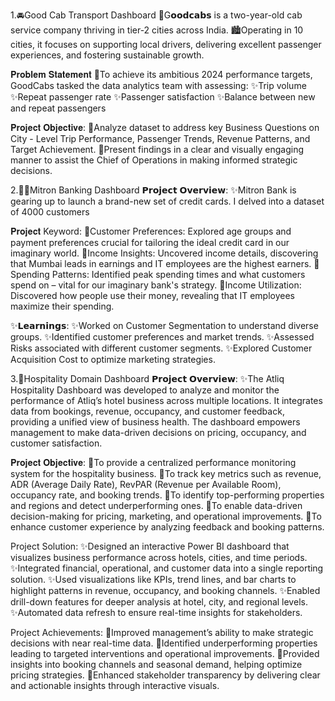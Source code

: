1.🚘Good Cab Transport Dashboard
🚗G𝗼𝗼𝗱𝗰𝗮𝗯𝘀 is a two-year-old cab service company thriving in tier-2 cities across India. 
🏙️Operating in 10 cities, it focuses on supporting local drivers, delivering excellent passenger experiences, and fostering sustainable growth. 

 𝐏𝐫𝐨𝐛𝐥𝐞𝐦 𝐒𝐭𝐚𝐭𝐞𝐦𝐞𝐧𝐭
🎯To achieve its ambitious 2024 performance targets, GoodCabs tasked the data analytics team with assessing:
✨Trip volume
✨Repeat passenger rate
✨Passenger satisfaction
✨Balance between new and repeat passengers

 𝐏𝐫𝐨𝐣𝐞𝐜𝐭 𝐎𝐛𝐣𝐞𝐜𝐭𝐢𝐯𝐞: 
🎯Analyze dataset to address key Business Questions on City - Level Trip Performance, Passenger Trends, Revenue Patterns, and Target Achievement.
🎯Present findings in a clear and visually engaging manner to assist the Chief of Operations in making informed strategic decisions.


2.🏦💸Mitron Banking Dashboard
𝗣𝗿𝗼𝗷𝗲𝗰𝘁 𝗢𝘃𝗲𝗿𝘃𝗶𝗲𝘄:
✨Mitron Bank is gearing up to launch a brand-new set of credit cards. I delved into a dataset of 4000 customers 
 
𝐏𝐫𝐨𝐣𝐞𝐜𝐭 Keyword:
🎯Customer Preferences: Explored age groups and payment preferences crucial for tailoring the ideal credit card in our imaginary world. 
🎯Income Insights: Uncovered income details, discovering that Mumbai leads in earnings and IT employees are the highest earners.
🎯Spending Patterns: Identified peak spending times and what customers spend on – vital for our imaginary bank's strategy. 
🎯Income Utilization: Discovered how people use their money, revealing that IT employees maximize their spending.

✨𝗟𝗲𝗮𝗿𝗻𝗶𝗻𝗴𝘀:
✨Worked on Customer Segmentation to understand diverse groups.
✨Identified customer preferences and market trends.
✨Assessed Risks associated with different customer segments.
✨Explored Customer Acquisition Cost to optimize marketing strategies.

3.🏨Hospitality Domain Dashboard
𝗣𝗿𝗼𝗷𝗲𝗰𝘁 𝗢𝘃𝗲𝗿𝘃𝗶𝗲𝘄:
✨The Atliq Hospitality Dashboard was developed to analyze and monitor the performance of Atliq’s hotel business across multiple locations. It integrates data from bookings, revenue, occupancy, and customer feedback, providing a unified view of business health. The dashboard empowers management to make data-driven decisions on pricing, occupancy, and customer satisfaction.

𝐏𝐫𝐨𝐣𝐞𝐜𝐭 𝐎𝐛𝐣𝐞𝐜𝐭𝐢𝐯𝐞: 
🎯To provide a centralized performance monitoring system for the hospitality business.
🎯To track key metrics such as revenue, ADR (Average Daily Rate), RevPAR (Revenue per Available Room), occupancy rate, and booking trends.
🎯To identify top-performing properties and regions and detect underperforming ones.
🎯To enable data-driven decision-making for pricing, marketing, and operational improvements.
🎯To enhance customer experience by analyzing feedback and booking patterns.

Project Solution:
✨Designed an interactive Power BI dashboard that visualizes business performance across hotels, cities, and time periods.
✨Integrated financial, operational, and customer data into a single reporting solution.
✨Used visualizations like KPIs, trend lines, and bar charts to highlight patterns in revenue, occupancy, and booking channels.
✨Enabled drill-down features for deeper analysis at hotel, city, and regional levels.
✨Automated data refresh to ensure real-time insights for stakeholders.

Project Achievements:
🎯Improved management’s ability to make strategic decisions with near real-time data.
🎯Identified underperforming properties leading to targeted interventions and operational improvements.
🎯Provided insights into booking channels and seasonal demand, helping optimize pricing strategies.
🎯Enhanced stakeholder transparency by delivering clear and actionable insights through interactive visuals.
 
